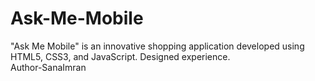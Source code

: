# Ask-Me-Mobile
 "Ask Me Mobile" is an innovative shopping application developed using HTML5, CSS3, and JavaScript. Designed experience.
 <br>
Author-SanaImran
